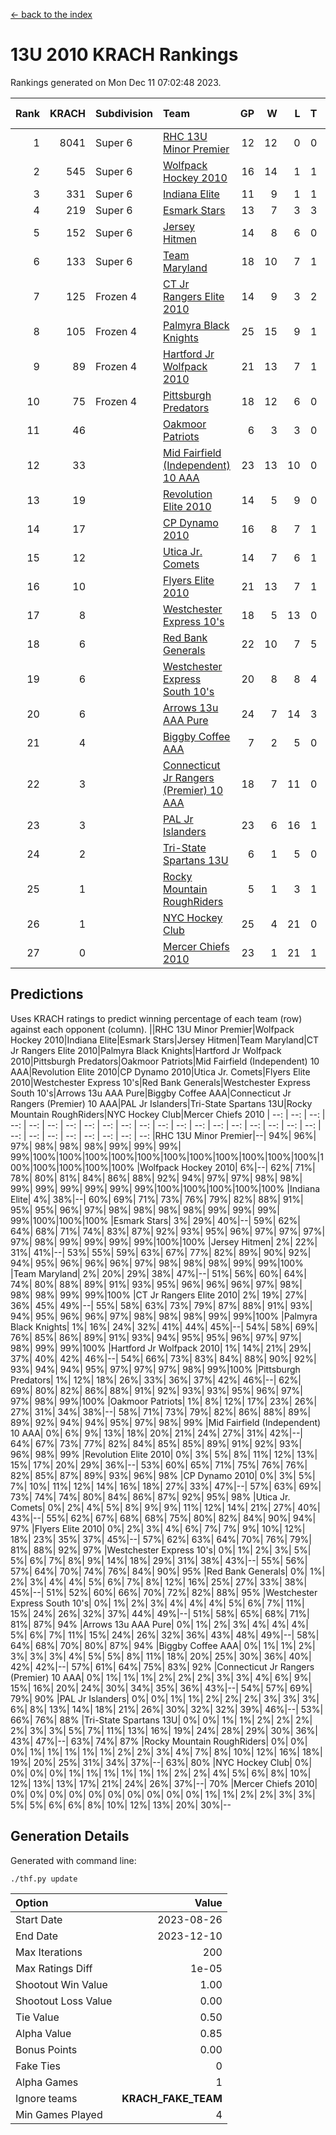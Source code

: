 [<- back to the index](readme.md)
# 13U 2010 KRACH Rankings
Rankings generated on Mon Dec 11 07:02:48 2023.

Rank|KRACH|Subdivision|Team|GP|W|L|T|OTW|OTL|SoS|Exp Wins|Win Diff
---:|---:|:---|:---|---:|---:|---:|---:|---:|---:|---:|---:|---:
1|8041|Super 6|[RHC 13U Minor Premier](https://gamesheetstats.com/seasons/3664/teams/140959/schedule)|12|12|0|0|2|0|107|12.8|-0.0
2|545|Super 6|[Wolfpack Hockey 2010](https://gamesheetstats.com/seasons/3664/teams/140960/schedule)|16|14|1|1|0|1|64|15.4|0.0
3|331|Super 6|[Indiana Elite](https://gamesheetstats.com/seasons/3664/teams/144350/schedule)|11|9|1|1|0|0|64|10.4|0.0
4|219|Super 6|[Esmark Stars](https://gamesheetstats.com/seasons/3664/teams/140972/schedule)|13|7|3|3|0|1|1231|9.4|0.0
5|152|Super 6|[Jersey Hitmen](https://gamesheetstats.com/seasons/3664/teams/140961/schedule)|14|8|6|0|3|1|679|8.9|0.0
6|133|Super 6|[Team Maryland](https://gamesheetstats.com/seasons/3664/teams/140976/schedule)|18|10|7|1|1|0|955|11.4|0.0
7|125|Frozen 4|[CT Jr Rangers Elite 2010](https://gamesheetstats.com/seasons/3664/teams/140955/schedule)|14|9|3|2|1|0|585|10.9|0.0
8|105|Frozen 4|[Palmyra Black Knights](https://gamesheetstats.com/seasons/3664/teams/140973/schedule)|25|15|9|1|0|0|711|16.4|0.0
9|89|Frozen 4|[Hartford Jr Wolfpack 2010](https://gamesheetstats.com/seasons/3664/teams/140957/schedule)|21|13|7|1|0|2|812|14.4|0.0
10|75|Frozen 4|[Pittsburgh Predators](https://gamesheetstats.com/seasons/3664/teams/140974/schedule)|18|12|6|0|0|0|79|12.9|0.0
11|46||[Oakmoor Patriots](https://gamesheetstats.com/seasons/3664/teams/162748/schedule)|6|3|3|0|0|0|117|3.9|0.0
12|33||[Mid Fairfield (Independent) 10 AAA](https://gamesheetstats.com/seasons/3664/teams/140956/schedule)|23|13|10|0|3|2|92|13.9|0.0
13|19||[Revolution Elite 2010](https://gamesheetstats.com/seasons/3664/teams/140975/schedule)|14|5|9|0|0|0|93|5.9|0.0
14|17||[CP Dynamo 2010](https://gamesheetstats.com/seasons/3664/teams/140968/schedule)|16|8|7|1|1|2|71|9.4|0.0
15|12||[Utica Jr. Comets](https://gamesheetstats.com/seasons/3664/teams/140970/schedule)|14|7|6|1|2|0|33|8.4|0.0
16|10||[Flyers Elite 2010](https://gamesheetstats.com/seasons/3664/teams/140963/schedule)|21|13|7|1|0|0|19|14.4|0.0
17|8||[Westchester Express 10's](https://gamesheetstats.com/seasons/3664/teams/140967/schedule)|18|5|13|0|0|1|913|5.9|0.0
18|6||[Red Bank Generals](https://gamesheetstats.com/seasons/3664/teams/140962/schedule)|22|10|7|5|0|1|7|13.4|0.0
19|6||[Westchester Express South 10's](https://gamesheetstats.com/seasons/3664/teams/140971/schedule)|20|8|8|4|0|1|25|10.9|0.0
20|6||[Arrows 13u AAA Pure](https://gamesheetstats.com/seasons/3664/teams/140965/schedule)|24|7|14|3|0|1|76|9.4|0.0
21|4||[Biggby Coffee AAA](https://gamesheetstats.com/seasons/3664/teams/144347/schedule)|7|2|5|0|0|1|99|2.9|0.0
22|3||[Connecticut Jr Rangers (Premier) 10 AAA](https://gamesheetstats.com/seasons/3664/teams/140958/schedule)|18|7|11|0|1|0|15|7.9|0.0
23|3||[PAL Jr Islanders](https://gamesheetstats.com/seasons/3664/teams/140969/schedule)|23|6|16|1|0|0|43|7.4|0.0
24|2||[Tri-State Spartans 13U](https://gamesheetstats.com/seasons/3664/teams/144349/schedule)|6|1|5|0|1|0|67|1.9|0.0
25|1||[Rocky Mountain RoughRiders](https://gamesheetstats.com/seasons/3664/teams/144348/schedule)|5|1|3|1|0|0|39|2.4|0.0
26|1||[NYC Hockey Club](https://gamesheetstats.com/seasons/3664/teams/140966/schedule)|25|4|21|0|0|1|43|4.9|0.0
27|0||[Mercer Chiefs 2010](https://gamesheetstats.com/seasons/3664/teams/140964/schedule)|23|1|21|1|0|0|15|2.4|0.0

## Predictions
Uses KRACH ratings to predict winning percentage of each team (row) against each opponent (column).
||RHC 13U Minor Premier|Wolfpack Hockey 2010|Indiana Elite|Esmark Stars|Jersey Hitmen|Team Maryland|CT Jr Rangers Elite 2010|Palmyra Black Knights|Hartford Jr Wolfpack 2010|Pittsburgh Predators|Oakmoor Patriots|Mid Fairfield (Independent) 10 AAA|Revolution Elite 2010|CP Dynamo 2010|Utica Jr. Comets|Flyers Elite 2010|Westchester Express 10's|Red Bank Generals|Westchester Express South 10's|Arrows 13u AAA Pure|Biggby Coffee AAA|Connecticut Jr Rangers (Premier) 10 AAA|PAL Jr Islanders|Tri-State Spartans 13U|Rocky Mountain RoughRiders|NYC Hockey Club|Mercer Chiefs 2010
| --: | --: | --: | --: | --: | --: | --: | --: | --: | --: | --: | --: | --: | --: | --: | --: | --: | --: | --: | --: | --: | --: | --: | --: | --: | --: | --: | --: 
|RHC 13U Minor Premier|--| 94%| 96%| 97%| 98%| 98%| 98%| 99%| 99%| 99%| 99%|100%|100%|100%|100%|100%|100%|100%|100%|100%|100%|100%|100%|100%|100%|100%|100%
|Wolfpack Hockey 2010|  6%|--| 62%| 71%| 78%| 80%| 81%| 84%| 86%| 88%| 92%| 94%| 97%| 97%| 98%| 98%| 99%| 99%| 99%| 99%| 99%| 99%|100%|100%|100%|100%|100%
|Indiana Elite|  4%| 38%|--| 60%| 69%| 71%| 73%| 76%| 79%| 82%| 88%| 91%| 95%| 95%| 96%| 97%| 98%| 98%| 98%| 98%| 99%| 99%| 99%| 99%|100%|100%|100%
|Esmark Stars|  3%| 29%| 40%|--| 59%| 62%| 64%| 68%| 71%| 74%| 83%| 87%| 92%| 93%| 95%| 96%| 97%| 97%| 97%| 97%| 98%| 99%| 99%| 99%| 99%|100%|100%
|Jersey Hitmen|  2%| 22%| 31%| 41%|--| 53%| 55%| 59%| 63%| 67%| 77%| 82%| 89%| 90%| 92%| 94%| 95%| 96%| 96%| 96%| 97%| 98%| 98%| 98%| 99%| 99%|100%
|Team Maryland|  2%| 20%| 29%| 38%| 47%|--| 51%| 56%| 60%| 64%| 74%| 80%| 88%| 89%| 91%| 93%| 95%| 96%| 96%| 96%| 97%| 98%| 98%| 98%| 99%| 99%|100%
|CT Jr Rangers Elite 2010|  2%| 19%| 27%| 36%| 45%| 49%|--| 55%| 58%| 63%| 73%| 79%| 87%| 88%| 91%| 93%| 94%| 95%| 96%| 96%| 97%| 98%| 98%| 98%| 99%| 99%|100%
|Palmyra Black Knights|  1%| 16%| 24%| 32%| 41%| 44%| 45%|--| 54%| 58%| 69%| 76%| 85%| 86%| 89%| 91%| 93%| 94%| 95%| 95%| 96%| 97%| 97%| 98%| 99%| 99%|100%
|Hartford Jr Wolfpack 2010|  1%| 14%| 21%| 29%| 37%| 40%| 42%| 46%|--| 54%| 66%| 73%| 83%| 84%| 88%| 90%| 92%| 93%| 94%| 94%| 95%| 97%| 97%| 97%| 98%| 99%|100%
|Pittsburgh Predators|  1%| 12%| 18%| 26%| 33%| 36%| 37%| 42%| 46%|--| 62%| 69%| 80%| 82%| 86%| 88%| 91%| 92%| 93%| 93%| 95%| 96%| 97%| 97%| 98%| 99%|100%
|Oakmoor Patriots|  1%|  8%| 12%| 17%| 23%| 26%| 27%| 31%| 34%| 38%|--| 58%| 71%| 73%| 79%| 82%| 86%| 88%| 89%| 89%| 92%| 94%| 94%| 95%| 97%| 98%| 99%
|Mid Fairfield (Independent) 10 AAA|  0%|  6%|  9%| 13%| 18%| 20%| 21%| 24%| 27%| 31%| 42%|--| 64%| 67%| 73%| 77%| 82%| 84%| 85%| 85%| 89%| 91%| 92%| 93%| 96%| 98%| 99%
|Revolution Elite 2010|  0%|  3%|  5%|  8%| 11%| 12%| 13%| 15%| 17%| 20%| 29%| 36%|--| 53%| 60%| 65%| 71%| 75%| 76%| 76%| 82%| 85%| 87%| 89%| 93%| 96%| 98%
|CP Dynamo 2010|  0%|  3%|  5%|  7%| 10%| 11%| 12%| 14%| 16%| 18%| 27%| 33%| 47%|--| 57%| 63%| 69%| 73%| 74%| 74%| 80%| 84%| 86%| 87%| 92%| 95%| 98%
|Utica Jr. Comets|  0%|  2%|  4%|  5%|  8%|  9%|  9%| 11%| 12%| 14%| 21%| 27%| 40%| 43%|--| 55%| 62%| 67%| 68%| 68%| 75%| 80%| 82%| 84%| 90%| 94%| 97%
|Flyers Elite 2010|  0%|  2%|  3%|  4%|  6%|  7%|  7%|  9%| 10%| 12%| 18%| 23%| 35%| 37%| 45%|--| 57%| 62%| 63%| 64%| 70%| 76%| 79%| 81%| 88%| 92%| 97%
|Westchester Express 10's|  0%|  1%|  2%|  3%|  5%|  5%|  6%|  7%|  8%|  9%| 14%| 18%| 29%| 31%| 38%| 43%|--| 55%| 56%| 57%| 64%| 70%| 74%| 76%| 84%| 90%| 95%
|Red Bank Generals|  0%|  1%|  2%|  3%|  4%|  4%|  5%|  6%|  7%|  8%| 12%| 16%| 25%| 27%| 33%| 38%| 45%|--| 51%| 52%| 60%| 66%| 70%| 72%| 82%| 88%| 95%
|Westchester Express South 10's|  0%|  1%|  2%|  3%|  4%|  4%|  4%|  5%|  6%|  7%| 11%| 15%| 24%| 26%| 32%| 37%| 44%| 49%|--| 51%| 58%| 65%| 68%| 71%| 81%| 87%| 94%
|Arrows 13u AAA Pure|  0%|  1%|  2%|  3%|  4%|  4%|  4%|  5%|  6%|  7%| 11%| 15%| 24%| 26%| 32%| 36%| 43%| 48%| 49%|--| 58%| 64%| 68%| 70%| 80%| 87%| 94%
|Biggby Coffee AAA|  0%|  1%|  1%|  2%|  3%|  3%|  3%|  4%|  5%|  5%|  8%| 11%| 18%| 20%| 25%| 30%| 36%| 40%| 42%| 42%|--| 57%| 61%| 64%| 75%| 83%| 92%
|Connecticut Jr Rangers (Premier) 10 AAA|  0%|  1%|  1%|  1%|  2%|  2%|  2%|  3%|  3%|  4%|  6%|  9%| 15%| 16%| 20%| 24%| 30%| 34%| 35%| 36%| 43%|--| 54%| 57%| 69%| 79%| 90%
|PAL Jr Islanders|  0%|  0%|  1%|  1%|  2%|  2%|  2%|  3%|  3%|  3%|  6%|  8%| 13%| 14%| 18%| 21%| 26%| 30%| 32%| 32%| 39%| 46%|--| 53%| 66%| 76%| 88%
|Tri-State Spartans 13U|  0%|  0%|  1%|  1%|  2%|  2%|  2%|  2%|  3%|  3%|  5%|  7%| 11%| 13%| 16%| 19%| 24%| 28%| 29%| 30%| 36%| 43%| 47%|--| 63%| 74%| 87%
|Rocky Mountain RoughRiders|  0%|  0%|  0%|  1%|  1%|  1%|  1%|  1%|  2%|  2%|  3%|  4%|  7%|  8%| 10%| 12%| 16%| 18%| 19%| 20%| 25%| 31%| 34%| 37%|--| 63%| 80%
|NYC Hockey Club|  0%|  0%|  0%|  0%|  1%|  1%|  1%|  1%|  1%|  1%|  2%|  2%|  4%|  5%|  6%|  8%| 10%| 12%| 13%| 13%| 17%| 21%| 24%| 26%| 37%|--| 70%
|Mercer Chiefs 2010|  0%|  0%|  0%|  0%|  0%|  0%|  0%|  0%|  0%|  0%|  1%|  1%|  2%|  2%|  3%|  3%|  5%|  5%|  6%|  6%|  8%| 10%| 12%| 13%| 20%| 30%|--

## Generation Details

Generated with command line:
```
./thf.py update
```

| Option | Value |
| :----- | ----: |
| Start Date | 2023-08-26 |
| End Date | 2023-12-10 |
| Max Iterations | 200 |
| Max Ratings Diff | 1e-05 |
| Shootout Win Value | 1.00 |
| Shootout Loss Value | 0.00 |
| Tie Value | 0.50 |
| Alpha Value | 0.85 |
| Bonus Points | 0.00 |
| Fake Ties | 0 |
| Alpha Games | 1 |
| Ignore teams | __KRACH_FAKE_TEAM__ |
| Min Games Played | 4 |

